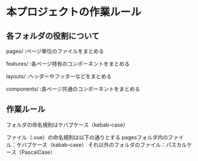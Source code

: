 # 本プロジェクトの作業ルール

## 各フォルダの役割について

pages/
:ページ単位のファイルをまとめる

features/
:各ページ特有のコンポーネントをまとめる

layouts/
:ヘッダーやフッターなどをまとめる

components/
:各ページ共通のコンポーネントをまとめる

## 作業ルール

フォルダの命名規則はケバブケース（kebab-case）

ファイル（.vue）の命名規則は以下の通りとする
pagesフォルダ内のファイル：ケバブケース（kabab-case）
それ以外のフォルダのファイル：パスカルケース（PascalCase）